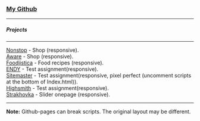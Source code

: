 ### [My Github](https://github.com/Mitroright?tab=repositories)  
---------  
##### Projects  
---------  
[Nonstop](/nonstop/) - Shop (responsive).<br/>
[Aware](/aware/) - Shop (responsive).<br/>
[Foodjistica](/foodjistica/) - Food recipes (responsive).<br/>
[ENDY](/endy/) - Test assignment(responsive).<br/>
[Sitemaster](/sitemaster/) - Test assignment(responsive, pixel perfect (uncomment scripts at the bottom of Index.html)).<br/>
[Highsmith](/highsmith/) - Test assignment(responsive).<br/>
[Strakhovka](/strakhovka/) - Slider onepage (responsive).<br/>
  
---------  

**Note:** Github-pages can break scripts. The original layout may be different. 


